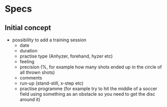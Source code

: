 # Specs


## Initial concept

- possibility to add a training session
  - date
  - duration
  - practise type (Anhyzer, forehand, hyzer etc)
  - feeling
  - precision (%, for example how many shots ended up in the circle of all thrown shots)
  - comments
  - run-up (stand-still, x-step etc)
  - practise programme (for example try to hit the middle of a soccer field using something as an obstacle so you need to get the disc around it)
